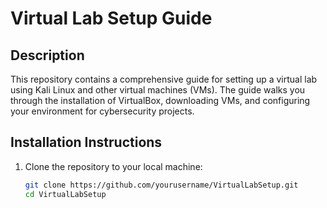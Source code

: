 # Virtual Lab Setup Guide

## Description
This repository contains a comprehensive guide for setting up a virtual lab using Kali Linux and other virtual machines (VMs). The guide walks you through the installation of VirtualBox, downloading VMs, and configuring your environment for cybersecurity projects.

## Installation Instructions
1. Clone the repository to your local machine:
   ```bash
   git clone https://github.com/yourusername/VirtualLabSetup.git
   cd VirtualLabSetup
